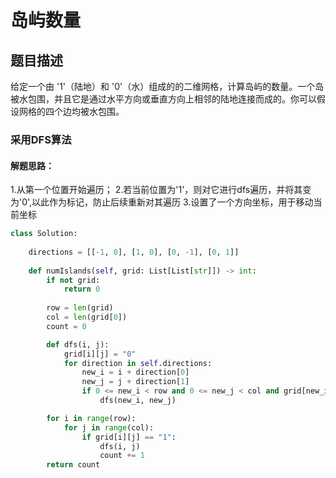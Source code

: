 # 岛屿数量

## 题目描述

给定一个由 '1'（陆地）和 '0'（水）组成的的二维网格，计算岛屿的数量。一个岛被水包围，并且它是通过水平方向或垂直方向上相邻的陆地连接而成的。你可以假设网格的四个边均被水包围。

### 采用DFS算法

#### 解题思路：
1.从第一个位置开始遍历；
2.若当前位置为'1'，则对它进行dfs遍历，并将其变为'0',以此作为标记，防止后续重新对其遍历
3.设置了一个方向坐标，用于移动当前坐标

```python
class Solution:
    
    directions = [[-1, 0], [1, 0], [0, -1], [0, 1]]
    
    def numIslands(self, grid: List[List[str]]) -> int:
        if not grid: 
            return 0
        
        row = len(grid)
        col = len(grid[0])
        count = 0

        def dfs(i, j):
            grid[i][j] = "0"
            for direction in self.directions:
                new_i = i + direction[0]
                new_j = j + direction[1]
                if 0 <= new_i < row and 0 <= new_j < col and grid[new_i][new_j] == "1":
                    dfs(new_i, new_j)

        for i in range(row):
            for j in range(col):
                if grid[i][j] == "1":
                    dfs(i, j)
                    count += 1
        return count
```